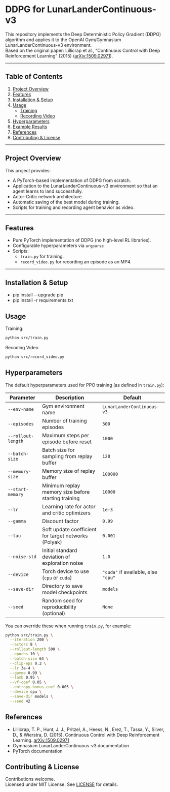 # DDPG for LunarLanderContinuous-v3

This repository implements the Deep Deterministic Policy Gradient (DDPG) algorithm and applies it to the OpenAI Gym/Gymnasium LunarLanderContinuous-v3 environment.  
Based on the original paper: Lillicrap et al., “Continuous Control with Deep Reinforcement Learning” (2015) ([arXiv:1509.02971](https://arxiv.org/abs/1509.02971)).


---

## Table of Contents
1. [Project Overview](#project-overview)  
2. [Features](#features)  
3. [Installation & Setup](#installation--setup)  
4. [Usage](#usage)  
   - [Training](#training)  
   - [Recording Video](#recording-video)  
5. [Hyperparameters](#hyperparameters)  
6. [Example Results](#example-results)  
7. [References](#references)  
8. [Contributing & License](#contributing--license)  

---

## Project Overview
This project provides:
- A PyTorch-based implementation of DDPG from scratch.
- Application to the LunarLanderContinuous-v3 environment so that an agent learns to land successfully.
- Actor-Critic network architecture.
- Automatic saving of the best model during training.
- Scripts for training and recording agent behavior as video.

---

## Features
- Pure PyTorch implementation of DDPG (no high-level RL libraries).
- Configurable hyperparameters via `argparse`
- Scripts:
  - `train.py` for training.
  - `record_video.py` for recording an episode as an MP4.

---

## Installation & Setup
- pip install --upgrade pip
- pip install -r requirements.txt

## Usage
Training:

```bash
python src/train.py
```
Recoding Video

```bash
python src/record_video.py
```
## Hyperparameters
The default hyperparameters used for PPO training (as defined in `train.py`):

| Parameter          | Description                                          | Default                             |
| ------------------ | ---------------------------------------------------- | ----------------------------------- |
| `--env-name`       | Gym environment name                                 | `LunarLanderContinuous-v3`          |
| `--episodes`       | Number of training episodes                          | `500`                               |
| `--rollout-length` | Maximum steps per episode before reset               | `1000`                              |
| `--batch-size`     | Batch size for sampling from replay buffer           | `128`                               |
| `--memory-size`    | Memory size of replay buffer                         | `100000`                            |
| `--start-memory`   | Minimum replay memory size before starting training  | `10000`                             |
| `--lr`             | Learning rate for actor and critic optimizers        | `1e-3`                              |
| `--gamma`          | Discount factor                                      | `0.99`                              |
| `--tau`            | Soft update coefficient for target networks (Polyak) | `0.001`                             |
| `--noise-std`      | Initial standard deviation of exploration noise      | `1.0`                               |
| `--device`         | Torch device to use (`cpu` or `cuda`)                | `"cuda"` if available, else `"cpu"` |
| `--save-dir`       | Directory to save model checkpoints                  | `models`                            |
| `--seed`           | Random seed for reproducibility (optional)           | `None`                              |

You can override these when running `train.py`, for example:

```bash
python src/train.py \
  --iteration 200 \
  --actors 8 \
  --rollout-length 500 \
  --epochs 10 \
  --batch-size 64 \
  --clip-eps 0.2 \
  --lr 3e-4 \
  --gamma 0.99 \
  --lamb 0.95 \
  --vf-coef 0.05 \
  --entropy-bonus-coef 0.005 \
  --device cpu \
  --save-dir models \
  --seed 42
```

## References
- Lillicrap, T. P., Hunt, J. J., Pritzel, A., Heess, N., Erez, T., Tassa, Y., Silver, D., & Wierstra, D. (2015). Continuous Control with Deep Reinforcement Learning. [arXiv:1509.02971](https://arxiv.org/abs/1509.02971)
- Gymnasium LunarLanderContinuous-v3 documentation
- PyTorch documentation

## Contributing & License
Contributions welcome.  
Licensed under MIT License. See [LICENSE](LICENSE.txt) for details.